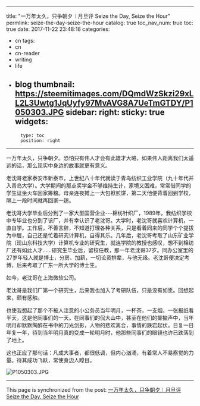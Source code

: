 
---
title: "一万年太久，只争朝夕︱月旦评 Seize the Day, Seize the Hour"
permlink: seize-the-day-seize-the-hour
catalog: true
toc_nav_num: true
toc: true
date: 2017-11-22 23:48:18
categories:
- cn
tags:
- cn
- cn-reader
- writing
- life
- blog
thumbnail: https://steemitimages.com/DQmdWzSkzi29xLL2L3Uwtg1JqUyfy97MvAVG8A7UeTmGTDY/P1050303.JPG
sidebar:
    right:
        sticky: true
widgets:
    -
        type: toc
        position: right
---


一万年太久，只争朝夕。恐怕只有伟人才会有此雄才大略，如果伟人距离我们太遥远的话，那么现实中身边的故事就更有意义。

老沈哥老家泰安市新泰市，上世纪八十年代就读于青岛纺织工业学院（九十年代并入青岛大学）。大学期间的那点奖学金不够维持生计，家境又困难，常常借同学的学生证坐火车回家筹粮。母亲连夜摊上一大包袱煎饼，第二天他便背着回到学校，隔上一段时间就再回家一趟。

老沈哥大学毕业后分到了一家大型国营企业---棉纺针织厂，1989年，我纺织学校中专毕业也分到了该厂，并有幸认识了老沈哥。大学时，老沈哥就喜欢计算机，一直自学。工作后，不善言辞，不知道打理各种关系，只是看着同来的同学个个提拔为中层，自己还是忙着研究计算机，自得其乐。几年后，老沈哥考取了山东矿业学院（现山东科技大学）计算机专业的研究生，就连学院的教授也感叹，想不到棉纺厂还有如此人才……研究生毕业后，留校任教，那一年老沈哥37岁。同办公室里的27岁年轻人就是博士，分房、加薪，一切论资排辈，与他无缘。老沈哥便决定考博，后来考取了广东一所大学的博士生。

如今，老沈哥在上海微软公司。

老沈哥是我们厂第一个研究生，后来我也加入了考研队伍，只是没有如愿。回想起来，颇有感触。

也使我想起了那个不被人注意的小公务员当年明月，一杯茶，一支烟，一张报纸看半天，这是他同事们的一天。在同事们的侃大山中，甚至在他们的揶揄声中，当年明月却默默陶醉在书中的刀光剑影，人物的悲欢离合，事情的跌宕起伏。日复一日年复一年，待到当年明月真的变成一轮明月时，他那些同事们的眼镜也许已跌落到了地上。

这也正应了那句话：凡成大事者，都很低调，但内心汹涌，有着常人不易察觉的力量。待其成功飞跃，常使身边人瞠目。

![P1050303.JPG](https://steemitimages.com/DQmdWzSkzi29xLL2L3Uwtg1JqUyfy97MvAVG8A7UeTmGTDY/P1050303.JPG)

- - -

This page is synchronized from the post: [一万年太久，只争朝夕︱月旦评 Seize the Day, Seize the Hour](https://steemit.com/@bring/seize-the-day-seize-the-hour)
